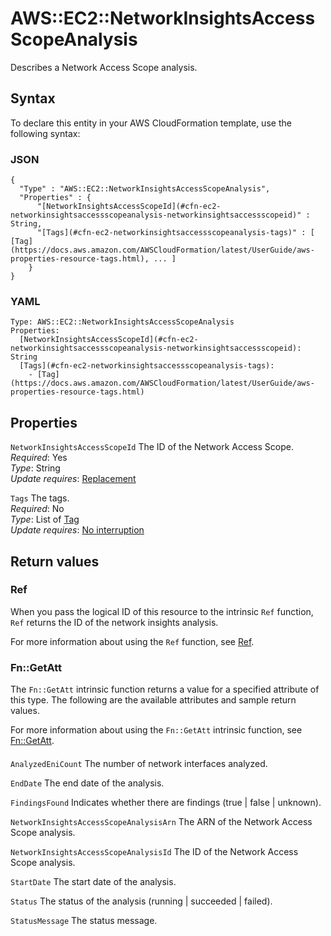 # AWS::EC2::NetworkInsightsAccessScopeAnalysis<a name="aws-resource-ec2-networkinsightsaccessscopeanalysis"></a>

Describes a Network Access Scope analysis\.

## Syntax<a name="aws-resource-ec2-networkinsightsaccessscopeanalysis-syntax"></a>

To declare this entity in your AWS CloudFormation template, use the following syntax:

### JSON<a name="aws-resource-ec2-networkinsightsaccessscopeanalysis-syntax.json"></a>

```
{
  "Type" : "AWS::EC2::NetworkInsightsAccessScopeAnalysis",
  "Properties" : {
      "[NetworkInsightsAccessScopeId](#cfn-ec2-networkinsightsaccessscopeanalysis-networkinsightsaccessscopeid)" : String,
      "[Tags](#cfn-ec2-networkinsightsaccessscopeanalysis-tags)" : [ [Tag](https://docs.aws.amazon.com/AWSCloudFormation/latest/UserGuide/aws-properties-resource-tags.html), ... ]
    }
}
```

### YAML<a name="aws-resource-ec2-networkinsightsaccessscopeanalysis-syntax.yaml"></a>

```
Type: AWS::EC2::NetworkInsightsAccessScopeAnalysis
Properties:
  [NetworkInsightsAccessScopeId](#cfn-ec2-networkinsightsaccessscopeanalysis-networkinsightsaccessscopeid): String
  [Tags](#cfn-ec2-networkinsightsaccessscopeanalysis-tags):
    - [Tag](https://docs.aws.amazon.com/AWSCloudFormation/latest/UserGuide/aws-properties-resource-tags.html)
```

## Properties<a name="aws-resource-ec2-networkinsightsaccessscopeanalysis-properties"></a>

`NetworkInsightsAccessScopeId` <a name="cfn-ec2-networkinsightsaccessscopeanalysis-networkinsightsaccessscopeid"></a>
The ID of the Network Access Scope\.  
_Required_: Yes  
_Type_: String  
_Update requires_: [Replacement](https://docs.aws.amazon.com/AWSCloudFormation/latest/UserGuide/using-cfn-updating-stacks-update-behaviors.html#update-replacement)

`Tags` <a name="cfn-ec2-networkinsightsaccessscopeanalysis-tags"></a>
The tags\.  
_Required_: No  
_Type_: List of [Tag](https://docs.aws.amazon.com/AWSCloudFormation/latest/UserGuide/aws-properties-resource-tags.html)  
_Update requires_: [No interruption](https://docs.aws.amazon.com/AWSCloudFormation/latest/UserGuide/using-cfn-updating-stacks-update-behaviors.html#update-no-interrupt)

## Return values<a name="aws-resource-ec2-networkinsightsaccessscopeanalysis-return-values"></a>

### Ref<a name="aws-resource-ec2-networkinsightsaccessscopeanalysis-return-values-ref"></a>

When you pass the logical ID of this resource to the intrinsic `Ref` function, `Ref` returns the ID of the network insights analysis\.

For more information about using the `Ref` function, see [Ref](https://docs.aws.amazon.com/AWSCloudFormation/latest/UserGuide/intrinsic-function-reference-ref.html)\.

### Fn::GetAtt<a name="aws-resource-ec2-networkinsightsaccessscopeanalysis-return-values-fn--getatt"></a>

The `Fn::GetAtt` intrinsic function returns a value for a specified attribute of this type\. The following are the available attributes and sample return values\.

For more information about using the `Fn::GetAtt` intrinsic function, see [Fn::GetAtt](https://docs.aws.amazon.com/AWSCloudFormation/latest/UserGuide/intrinsic-function-reference-getatt.html)\.

#### <a name="aws-resource-ec2-networkinsightsaccessscopeanalysis-return-values-fn--getatt-fn--getatt"></a>

`AnalyzedEniCount` <a name="AnalyzedEniCount-fn::getatt"></a>
The number of network interfaces analyzed\.

`EndDate` <a name="EndDate-fn::getatt"></a>
The end date of the analysis\.

`FindingsFound` <a name="FindingsFound-fn::getatt"></a>
Indicates whether there are findings \(true \| false \| unknown\)\.

`NetworkInsightsAccessScopeAnalysisArn` <a name="NetworkInsightsAccessScopeAnalysisArn-fn::getatt"></a>
The ARN of the Network Access Scope analysis\.

`NetworkInsightsAccessScopeAnalysisId` <a name="NetworkInsightsAccessScopeAnalysisId-fn::getatt"></a>
The ID of the Network Access Scope analysis\.

`StartDate` <a name="StartDate-fn::getatt"></a>
The start date of the analysis\.

`Status` <a name="Status-fn::getatt"></a>
The status of the analysis \(running \| succeeded \| failed\)\.

`StatusMessage` <a name="StatusMessage-fn::getatt"></a>
The status message\.
